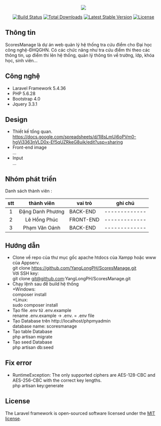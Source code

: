 <p align="center"><img src="https://laravel.com/assets/img/components/logo-laravel.svg"></p>

<p align="center">
<a href="https://travis-ci.org/laravel/framework"><img src="https://travis-ci.org/laravel/framework.svg" alt="Build Status"></a>
<a href="https://packagist.org/packages/laravel/framework"><img src="https://poser.pugx.org/laravel/framework/d/total.svg" alt="Total Downloads"></a>
<a href="https://packagist.org/packages/laravel/framework"><img src="https://poser.pugx.org/laravel/framework/v/stable.svg" alt="Latest Stable Version"></a>
<a href="https://packagist.org/packages/laravel/framework"><img src="https://poser.pugx.org/laravel/framework/license.svg" alt="License"></a>
</p>

## Thông tin
ScoresManage là dự án web quản lý hệ thống tra cứu điểm cho Đại học công nghệ-ĐHQGHN.
Có các chức năng như tra cứu điểm thi theo các thông tin, up điểm thi lên hệ thống, quản lý thông tin về trường, lớp, khóa học, sinh viên...

## Công nghệ
- Laravel Framework 5.4.36
- PHP 5.6.28
- Bootstrap 4.0
- Jquery 3.3.1

## Design
- Thiết kế tổng quan.  
    https://docs.google.com/spreadsheets/d/1l8sLmUi6oPVm0-hgVi3363nVLD0x-Ef5qUZRkeG8uik/edit?usp=sharing
- Front-end image  
    ...
- Input  
    ...
## Nhóm phát triển

Danh sách thành viên :

| stt   |    thành viên     | vai trò   | ghi chú       |
|:-----:|:----------------: |---------  |-------------  |
| 1     | Đặng Danh Phương  | BACK-END  |-------------  |
| 2     | Lê Hồng Phúc      | FRONT-END |-------------  |
| 3     | Phạm Văn Oánh     | BACK-END  |-------------  |

## Hướng dẫn
- Clone về repo của thư mục gốc apache htdocs của Xampp hoặc www của Appserv.  
    git clone https://github.com/YangLongPH/ScoresManage.git  
    Với SSH key:  
    git clone git@github.com:YangLongPH/ScoresManage.git  
- Chạy lệnh sau để build hệ thống  
    +Windows:  
        composer install  
    +Linux:  
        sudo composer install  
- Tạo file .env từ .env.example  
    rename .env.example -> .env. = .env file  
- Tạo Database trên http://localhost/phpmyadmin  
    database name: scoresmanage 
- Tạo table Database  
    php artisan migrate  
- Tạo seed Database  
    php artisan db:seed  
## Fix error
- RuntimeException: The only supported ciphers are AES-128-CBC and AES-256-CBC with the correct key lengths.  
    php artisan key:generate  
## License

The Laravel framework is open-sourced software licensed under the [MIT license](http://opensource.org/licenses/MIT).
